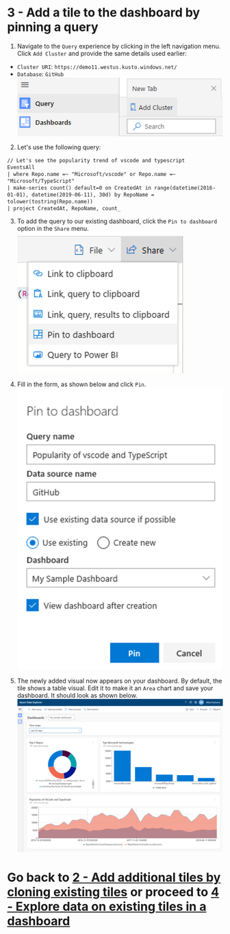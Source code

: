 # 3 - Add a tile to the dashboard by pinning a query

1. Navigate to the `Query` experience by clicking in the left navigation menu. Click `Add Cluster` and provide the same details used earlier:
- `Cluster URI`: `https://demo11.westus.kusto.windows.net/`
- `Database`: `GitHub`
![](../images/LeftNav_Query_AddCluster.png)

2. Let's use the following query:
```
// Let's see the popularity trend of vscode and typescript
EventsAll
| where Repo.name =~ "Microsoft/vscode" or Repo.name =~ "Microsoft/TypeScript"
| make-series count() default=0 on CreatedAt in range(datetime(2016-01-01), datetime(2019-06-11), 30d) by RepoName = tolower(tostring(Repo.name))
| project CreatedAt, RepoName, count_
```

3. To add the query to our existing dashboard, click the `Pin to dashboard` option in the `Share` menu.
![](../images/Share_PinToDashboard.png)

4. Fill in the form, as shown below and click `Pin`.
![](../images/PinToDashboard.png)

5. The newly added visual now appears on your dashboard. By default, the tile shows a table visual. Edit it to make it an `Area` chart and save your dashboard. It should look as shown below.
![](../images/SampleDashboardWithPinnedTile.png)

# Go back to [2 - Add additional tiles by cloning existing tiles](2-CloneTile.md) or proceed to [4 - Explore data on existing tiles in a dashboard](4-Explore.md)
